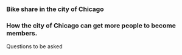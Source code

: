 ### Bike share in the city of Chicago

### How the city of Chicago can get more people to become members.

 Questions to be asked 
